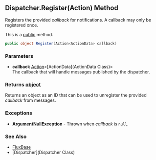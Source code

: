 Dispatcher.Register(Action<ActionData>) Method
----------------------------------------------

Registers the provided _callback_ for notifications. A callback may only be registered once.

This is a [public](https://docs.microsoft.com/dotnet/csharp/language-reference/keywords/public) method.

```c#
public object Register(Action<ActionData> callback)
```

### Parameters
* __callback__ [Action](https://docs.microsoft.com/dotnet/api/system.action-1)\<[ActionData](ActionData Class)\>\
The callback that will handle messages published by the dispatcher.

### Returns [object](https://docs.microsoft.com/dotnet/api/system.object)
Returns an object as an ID that can be used to unregister the provided _callback_ from messages.

### Exceptions
* __[ArgumentNullException](https://docs.microsoft.com/dotnet/api/system.argumentnullexception)__ - Thrown when _callback_ is `null`.

### See Also
* [FluxBase](index)
* [Dispatcher](Dispatcher Class)